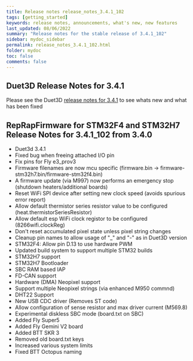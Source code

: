 ```yaml
---
title: Release notes release_notes_3.4.1_102
tags: [getting_started]
keywords: release notes, announcements, what's new, new features
last_updated: 08/06/2022
summary: "Release notes for the stable release of 3.4.1_102"
sidebar: mydoc_sidebar
permalink: release_notes_3.4.1_102.html
folder: mydoc
toc: false
comments: false
---
```


## Duet3D Release Notes for 3.4.1

Please see the Duet3D [release notes for 3.4.1](https://github.com/Duet3D/RepRapFirmware/wiki/Changelog-RRF-3.x#reprapfirmware-341) to see whats new and what has been fixed

## RepRapFirmware for STM32F4 and STM32H7 Release Notes for 3.4.1_102 from 3.4.0

* Duet3d 3.4.1
* Fixed bug when freeing attached I/O pin
* Fix pins for Fly e3_prov3
* Firmware filenames are now mcu specific (firmware.bin -> firmware-stm32h7.bin/firmware-stm32f4.bin)
* A firmware update (via M997) now performs an emergency stop (shutdown heaters/additional boards)
* Reset WiFi SPI device after setting new clock speed (avoids spurious error report)
* Allow default thermistor series resistor value to be configured (heat.thermistorSeriesResistor)
* Allow default esp WiFi clock registor to be configured (8266wifi.clockReg)
* Don't reset accumulated pixel state unless pixel string changes
* Cleanup pin names to allow usage of "_" and "-" as in Duet3D version
* STM32F4: Allow pin D.13 to use hardware PWM
* Updated build system to support multiple STM32 builds
* STM32H7 support
* STM32H7 Bootloader
* SBC RAM based IAP
* FD-CAN support
* Hardware (DMA) Neopixel support
* Support multiple Neopixel strings (via enhanced M950 commnd)
* DHT22 Support
* New USB CDC driver (Removes ST code)
* Allow configuration of sense resistor and max driver current (M569.8)
* Experimental diskless SBC mode (board.txt on SBC)
* Added Fly Super5
* Added Fly Gemini V2 board
* Added BTT SKR 3
* Removed old board.txt keys
* Increased various system limits
* Fixed BTT Octopus naming